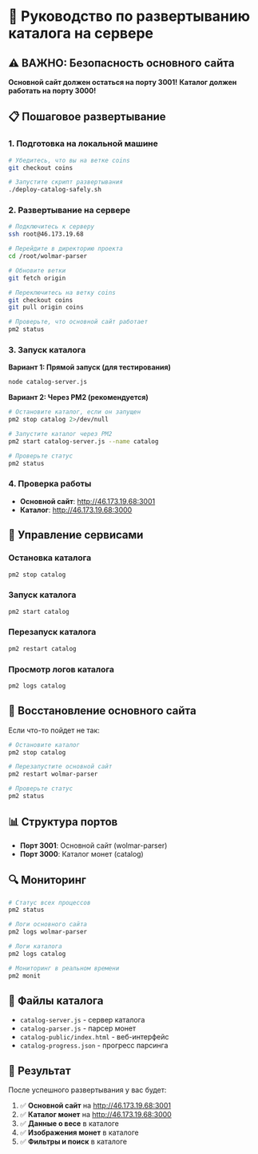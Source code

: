# 🚀 Руководство по развертыванию каталога на сервере

## ⚠️ ВАЖНО: Безопасность основного сайта

**Основной сайт должен остаться на порту 3001!**
**Каталог должен работать на порту 3000!**

## 📋 Пошаговое развертывание

### 1. Подготовка на локальной машине

```bash
# Убедитесь, что вы на ветке coins
git checkout coins

# Запустите скрипт развертывания
./deploy-catalog-safely.sh
```

### 2. Развертывание на сервере

```bash
# Подключитесь к серверу
ssh root@46.173.19.68

# Перейдите в директорию проекта
cd /root/wolmar-parser

# Обновите ветки
git fetch origin

# Переключитесь на ветку coins
git checkout coins
git pull origin coins

# Проверьте, что основной сайт работает
pm2 status
```

### 3. Запуск каталога

**Вариант 1: Прямой запуск (для тестирования)**
```bash
node catalog-server.js
```

**Вариант 2: Через PM2 (рекомендуется)**
```bash
# Остановите каталог, если он запущен
pm2 stop catalog 2>/dev/null

# Запустите каталог через PM2
pm2 start catalog-server.js --name catalog

# Проверьте статус
pm2 status
```

### 4. Проверка работы

- **Основной сайт**: http://46.173.19.68:3001
- **Каталог**: http://46.173.19.68:3000

## 🔧 Управление сервисами

### Остановка каталога
```bash
pm2 stop catalog
```

### Запуск каталога
```bash
pm2 start catalog
```

### Перезапуск каталога
```bash
pm2 restart catalog
```

### Просмотр логов каталога
```bash
pm2 logs catalog
```

## 🚨 Восстановление основного сайта

Если что-то пойдет не так:

```bash
# Остановите каталог
pm2 stop catalog

# Перезапустите основной сайт
pm2 restart wolmar-parser

# Проверьте статус
pm2 status
```

## 📊 Структура портов

- **Порт 3001**: Основной сайт (wolmar-parser)
- **Порт 3000**: Каталог монет (catalog)

## 🔍 Мониторинг

```bash
# Статус всех процессов
pm2 status

# Логи основного сайта
pm2 logs wolmar-parser

# Логи каталога
pm2 logs catalog

# Мониторинг в реальном времени
pm2 monit
```

## 📁 Файлы каталога

- `catalog-server.js` - сервер каталога
- `catalog-parser.js` - парсер монет
- `catalog-public/index.html` - веб-интерфейс
- `catalog-progress.json` - прогресс парсинга

## 🎯 Результат

После успешного развертывания у вас будет:

1. ✅ **Основной сайт** на http://46.173.19.68:3001
2. ✅ **Каталог монет** на http://46.173.19.68:3000
3. ✅ **Данные о весе** в каталоге
4. ✅ **Изображения монет** в каталоге
5. ✅ **Фильтры и поиск** в каталоге


